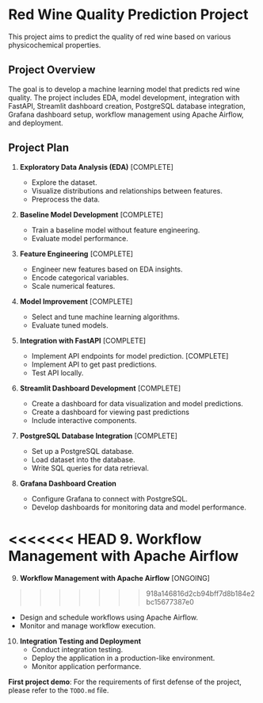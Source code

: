 # Red Wine Quality Prediction Project

This project aims to predict the quality of red wine based on various physicochemical properties.

## Project Overview

The goal is to develop a machine learning model that predicts red wine quality. The project includes EDA, model development, integration with FastAPI, Streamlit dashboard creation, PostgreSQL database integration, Grafana dashboard setup, workflow management using Apache Airflow, and deployment.

## Project Plan

1. **Exploratory Data Analysis (EDA)** [COMPLETE]

   - Explore the dataset.
   - Visualize distributions and relationships between features.
   - Preprocess the data.

2. **Baseline Model Development** [COMPLETE]

   - Train a baseline model without feature engineering.
   - Evaluate model performance.

3. **Feature Engineering** [COMPLETE]

   - Engineer new features based on EDA insights.
   - Encode categorical variables.
   - Scale numerical features.

4. **Model Improvement** [COMPLETE]

   - Select and tune machine learning algorithms.
   - Evaluate tuned models.

5. **Integration with FastAPI** [COMPLETE]

   - Implement API endpoints for model prediction. [COMPLETE]
   - Implement API to get past predictions.
   - Test API locally.

6. **Streamlit Dashboard Development** [COMPLETE]

   - Create a dashboard for data visualization and model predictions.
   - Create a dashboard for viewing past predictions
   - Include interactive components.

7. **PostgreSQL Database Integration** [COMPLETE]

   - Set up a PostgreSQL database.
   - Load dataset into the database.
   - Write SQL queries for data retrieval.

8. **Grafana Dashboard Creation**

   - Configure Grafana to connect with PostgreSQL.
   - Develop dashboards for monitoring data and model performance.

<<<<<<< HEAD
9. **Workflow Management with Apache Airflow**
=======
9. **Workflow Management with Apache Airflow** [ONGOING]
>>>>>>> 918a146816d2cb94bff7d8b184e2bc15677387e0

   - Design and schedule workflows using Apache Airflow.
   - Monitor and manage workflow execution.

10. **Integration Testing and Deployment**
    - Conduct integration testing.
    - Deploy the application in a production-like environment.
    - Monitor application performance.

**First project demo**: For the requirements of first defense of the project, please refer to the `TODO.md` file.
